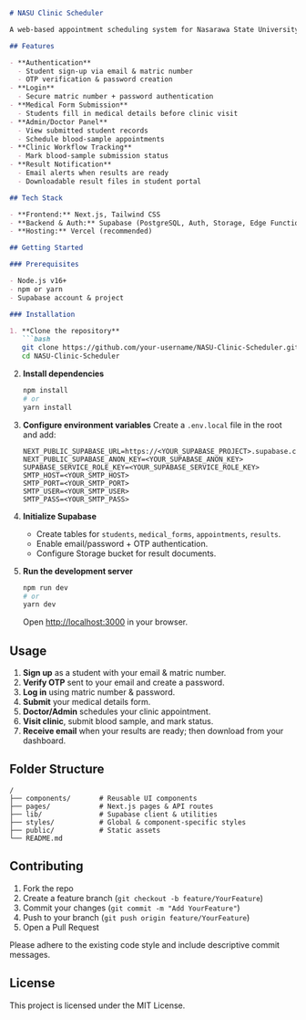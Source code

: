 ````markdown
# NASU Clinic Scheduler

A web-based appointment scheduling system for Nasarawa State University, Keffi, enabling student authentication, medical form submission, doctor-led appointment management, and secure result notifications.

## Features

- **Authentication**  
  - Student sign‑up via email & matric number  
  - OTP verification & password creation  
- **Login**  
  - Secure matric number + password authentication  
- **Medical Form Submission**  
  - Students fill in medical details before clinic visit  
- **Admin/Doctor Panel**  
  - View submitted student records  
  - Schedule blood‑sample appointments  
- **Clinic Workflow Tracking**  
  - Mark blood‑sample submission status  
- **Result Notification**  
  - Email alerts when results are ready  
  - Downloadable result files in student portal  

## Tech Stack

- **Frontend:** Next.js, Tailwind CSS  
- **Backend & Auth:** Supabase (PostgreSQL, Auth, Storage, Edge Functions)  
- **Hosting:** Vercel (recommended)  

## Getting Started

### Prerequisites

- Node.js v16+  
- npm or yarn  
- Supabase account & project  

### Installation

1. **Clone the repository**  
   ```bash
   git clone https://github.com/your‑username/NASU‑Clinic‑Scheduler.git
   cd NASU‑Clinic‑Scheduler
````

2. **Install dependencies**

   ```bash
   npm install
   # or
   yarn install
   ```

3. **Configure environment variables**
   Create a `.env.local` file in the root and add:

   ```env
   NEXT_PUBLIC_SUPABASE_URL=https://<YOUR_SUPABASE_PROJECT>.supabase.co
   NEXT_PUBLIC_SUPABASE_ANON_KEY=<YOUR_SUPABASE_ANON_KEY>
   SUPABASE_SERVICE_ROLE_KEY=<YOUR_SUPABASE_SERVICE_ROLE_KEY>  
   SMTP_HOST=<YOUR_SMTP_HOST>  
   SMTP_PORT=<YOUR_SMTP_PORT>  
   SMTP_USER=<YOUR_SMTP_USER>  
   SMTP_PASS=<YOUR_SMTP_PASS>
   ```

4. **Initialize Supabase**

   * Create tables for `students`, `medical_forms`, `appointments`, `results`.
   * Enable email/password + OTP authentication.
   * Configure Storage bucket for result documents.

5. **Run the development server**

   ```bash
   npm run dev
   # or
   yarn dev
   ```

   Open [http://localhost:3000](http://localhost:3000) in your browser.

## Usage

1. **Sign up** as a student with your email & matric number.
2. **Verify OTP** sent to your email and create a password.
3. **Log in** using matric number & password.
4. **Submit** your medical details form.
5. **Doctor/Admin** schedules your clinic appointment.
6. **Visit clinic**, submit blood sample, and mark status.
7. **Receive email** when your results are ready; then download from your dashboard.

## Folder Structure

```
/
├── components/       # Reusable UI components
├── pages/            # Next.js pages & API routes
├── lib/              # Supabase client & utilities
├── styles/           # Global & component-specific styles
├── public/           # Static assets
└── README.md
```

## Contributing

1. Fork the repo
2. Create a feature branch (`git checkout -b feature/YourFeature`)
3. Commit your changes (`git commit -m "Add YourFeature"`)
4. Push to your branch (`git push origin feature/YourFeature`)
5. Open a Pull Request

Please adhere to the existing code style and include descriptive commit messages.

## License

This project is licensed under the MIT License.

```
```

